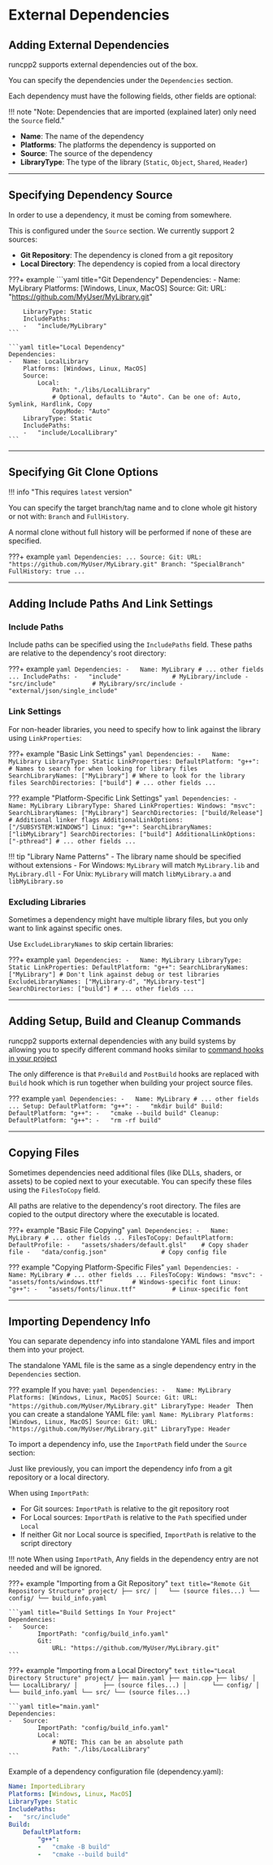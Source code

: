 # External Dependencies

## Adding External Dependencies

runcpp2 supports external dependencies out of the box. 

You can specify the dependencies under the `Dependencies` section.

Each dependency must have the following fields, other fields are optional:

!!! note "Note: Dependencies that are imported (explained later) only need the `Source` field."
    

- **Name**: The name of the dependency
- **Platforms**: The platforms the dependency is supported on
- **Source**: The source of the dependency
- **LibraryType**: The type of the library (`Static`, `Object`, `Shared`, `Header`)

---

## Specifying Dependency Source

In order to use a dependency, it must be coming from somewhere.

This is configured under the `Source` section. We currently support 2 sources:

- **Git Repository**: The dependency is cloned from a git repository
- **Local Directory**: The dependency is copied from a local directory

???+ example
    ```yaml title="Git Dependency"
    Dependencies:
    -   Name: MyLibrary
        Platforms: [Windows, Linux, MacOS]
        Source:
            Git:
                URL: "https://github.com/MyUser/MyLibrary.git"
                
        LibraryType: Static
        IncludePaths:
        -   "include/MyLibrary"
    ```

    ```yaml title="Local Dependency"
    Dependencies:
    -   Name: LocalLibrary
        Platforms: [Windows, Linux, MacOS]
        Source:
            Local:
                Path: "./libs/LocalLibrary"
                # Optional, defaults to "Auto". Can be one of: Auto, Symlink, Hardlink, Copy
                CopyMode: "Auto"
        LibraryType: Static
        IncludePaths:
        -   "include/LocalLibrary"
    ```

---

## Specifying Git Clone Options

!!! info "This requires `latest` version"

You can specify the target branch/tag name and to clone whole git history or not with:
`Branch` and `FullHistory`. 

A normal clone without full history will be performed if none of these are specified.

???+ example
    ```yaml
    Dependencies:
    ...
        Source:
            Git:
                URL: "https://github.com/MyUser/MyLibrary.git"
                Branch: "SpecialBranch"
                FullHistory: true
    ...
    ```


---

## Adding Include Paths And Link Settings

### Include Paths

Include paths can be specified using the `IncludePaths` field. These paths are relative to the dependency's root directory:

???+ example
    ```yaml
    Dependencies:
    -   Name: MyLibrary
        # ... other fields ...
        IncludePaths:
        -   "include"              # MyLibrary/include
        -   "src/include"          # MyLibrary/src/include
        -   "external/json/single_include"
    ```

### Link Settings

For non-header libraries, you need to specify how to link against the library using `LinkProperties`:

???+ example "Basic Link Settings"
    ```yaml
    Dependencies:
    -   Name: MyLibrary
        LibraryType: Static
        LinkProperties:
            DefaultPlatform:
                "g++":
                    # Names to search for when looking for library files
                    SearchLibraryNames: ["MyLibrary"]
                    # Where to look for the library files
                    SearchDirectories: ["build"]
        # ... other fields ...
    ```

??? example "Platform-Specific Link Settings"
    ```yaml
    Dependencies:
    -   Name: MyLibrary
        LibraryType: Shared
        LinkProperties:
            Windows:
                "msvc":
                    SearchLibraryNames: ["MyLibrary"]
                    SearchDirectories: ["build/Release"]
                    # Additional linker flags
                    AdditionalLinkOptions: ["/SUBSYSTEM:WINDOWS"]
            Linux:
                "g++":
                    SearchLibraryNames: ["libMyLibrary"]
                    SearchDirectories: ["build"]
                    AdditionalLinkOptions: ["-pthread"]
        # ... other fields ...
    ```

!!! tip "Library Name Patterns"
    - The library name should be specified without extensions
    - For Windows: `MyLibrary` will match `MyLibrary.lib` and `MyLibrary.dll`
    - For Unix: `MyLibrary` will match `libMyLibrary.a` and `libMyLibrary.so`

### Excluding Libraries

Sometimes a dependency might have multiple library files, but you only want to link against specific ones. 

Use `ExcludeLibraryNames` to skip certain libraries:

???+ example
    ```yaml
    Dependencies:
    -   Name: MyLibrary
        LibraryType: Static
        LinkProperties:
            DefaultPlatform:
                "g++":
                    SearchLibraryNames: ["MyLibrary"]
                    # Don't link against debug or test libraries
                    ExcludeLibraryNames: ["MyLibrary-d", "MyLibrary-test"]
                    SearchDirectories: ["build"]
        # ... other fields ...
    ```

---

## Adding Setup, Build and Cleanup Commands

runcpp2 supports external dependencies with any build systems by allowing you to specify different command hooks similar to [command hooks in your project](building_project_sources.md#adding-command-hooks)

The only difference is that `PreBuild` and `PostBuild` hooks are replaced with `Build` hook which is run together when building your project source files.

??? example
    ```yaml
    Dependencies:
    -   Name: MyLibrary
        # ... other fields ...
        Setup:
            DefaultPlatform:
                "g++":
                    -   "mkdir build"
        Build:
            DefaultPlatform:
                "g++":
                    -   "cmake --build build"
        Cleanup:
            DefaultPlatform:
                "g++":
                    -   "rm -rf build"
    ```

---

## Copying Files

Sometimes dependencies need additional files (like DLLs, shaders, or assets) to be copied next to your executable. You can specify these files using the `FilesToCopy` field.

All paths are relative to the dependency's root directory. The files are copied to the output directory where the executable is located.

???+ example "Basic File Copying"
    ```yaml
    Dependencies:
    -   Name: MyLibrary
        # ... other fields ...
        FilesToCopy:
            DefaultPlatform:
                DefaultProfile:
                -   "assets/shaders/default.glsl"    # Copy shader file
                -   "data/config.json"               # Copy config file
    ```

??? example "Copying Platform-Specific Files"
    ```yaml
    Dependencies:
    -   Name: MyLibrary
        # ... other fields ...
        FilesToCopy:
            Windows:
                "msvc":
                -   "assets/fonts/windows.ttf"        # Windows-specific font
            Linux:
                "g++":
                -   "assets/fonts/linux.ttf"          # Linux-specific font
    ```

---

## Importing Dependency Info

You can separate dependency info into standalone YAML files and import them into your project.

The standalone YAML file is the same as a single dependency entry in the `Dependencies` section.

??? example
    If you have:
    ```yaml
    Dependencies:
    -   Name: MyLibrary
        Platforms: [Windows, Linux, MacOS]
        Source:
            Git:
                URL: "https://github.com/MyUser/MyLibrary.git"
        LibraryType: Header
    ```
    Then you can create a standalone YAML file:
    ```yaml
    Name: MyLibrary
    Platforms: [Windows, Linux, MacOS]
    Source:
        Git:
            URL: "https://github.com/MyUser/MyLibrary.git"
    LibraryType: Header
    ```

To import a dependency info, use the `ImportPath` field under the `Source` section:

Just like previously, you can import the dependency info from a git repository or a local directory.

When using `ImportPath`:

- For Git sources: `ImportPath` is relative to the git repository root
- For Local sources: `ImportPath` is relative to the `Path` specified under `Local`
- If neither Git nor Local source is specified, `ImportPath` is relative to the script directory

!!! note
    When using `ImportPath`, Any fields in the dependency entry are not needed and will be ignored.

???+ example "Importing from a Git Repository"
    ```text title="Remote Git Repository Structure"
    project/
    ├── src/
    │   └── (source files...)
    └── config/
        └── build_info.yaml
    ```

    ```yaml title="Build Settings In Your Project"
    Dependencies:
    -   Source:
            ImportPath: "config/build_info.yaml"
            Git:
                URL: "https://github.com/MyUser/MyLibrary.git"
    ```

???+ example "Importing from a Local Directory"
    ```text title="Local Directory Structure"
    project/
    ├── main.yaml
    ├── main.cpp
    ├── libs/
    │   └── LocalLibrary/
    │       ├── (source files...)
    │       └── config/
    │           └── build_info.yaml
    └── src/
        └── (source files...)
    ```

    ```yaml title="main.yaml"
    Dependencies:
    -   Source:
            ImportPath: "config/build_info.yaml"
            Local:
                # NOTE: This can be an absolute path
                Path: "./libs/LocalLibrary"
    ```



Example of a dependency configuration file (dependency.yaml):
```yaml
Name: ImportedLibrary
Platforms: [Windows, Linux, MacOS]
LibraryType: Static
IncludePaths:
-   "src/include"
Build:
    DefaultPlatform:
        "g++":
        -   "cmake -B build"
        -   "cmake --build build"
```
